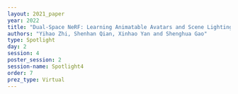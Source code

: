 ```yaml
---
layout: 2021_paper
year: 2022
title: "Dual-Space NeRF: Learning Animatable Avatars and Scene Lighting in Separate Spaces"
authors: "Yihao Zhi, Shenhan Qian, Xinhao Yan and Shenghua Gao"
type: Spotlight
day: 2
session: 4
poster_session: 2
session-name: Spotlight4
order: 7
prez_type: Virtual
---
```

